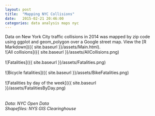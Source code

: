 ```yaml
---
layout: post
title:  "Mapping NYC Collisions"
date:   2015-02-21 20:46:00
categories: data analysis maps nyc
---
```

Data on New York City traffic collisions in 2014 was mapped by zip code using ggplot and geom_polygon over a Google street map. View the [R Markdown]({{ site.baseurl }}/assets/Main.html).
<br />
![All collisions]({{ site.baseurl }}/assets/AllCollisions.png)
<br /><br />
![Fatalities]({{ site.baseurl }}/assets/Fatalities.png)
<br /><br />
![Bicycle fatalities]({{ site.baseurl }}/assets/BikeFatalities.png)
<br /><br />
![Fatalities by day of the week]({{ site.baseurl }}/assets/FatalitiesByDay.png)
<br /><br /><br />
_Data:  NYC Open Data_ 
<br />
_Shapefiles:  NYS GIS Clearinghouse_

